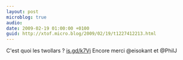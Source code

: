 ```yaml
---
layout: post
microblog: true
audio: 
date: 2009-02-19 01:00:00 +0100
guid: http://xtof.micro.blog/2009/02/19/t1227412213.html
---
```

C'est quoi les twollars ?  [is.gd/k7Vj](http://is.gd/k7Vj)  Encore merci @eisokant et @PhilJ
